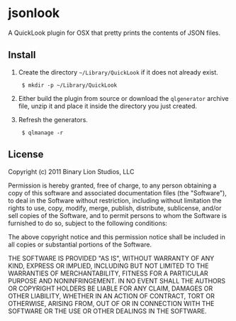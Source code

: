 # jsonlook

A QuickLook plugin for OSX that pretty prints the contents of JSON files.

## Install

1. Create the directory `~/Library/QuickLook` if it does not already exist.

        $ mkdir -p ~/Library/QuickLook

2. Either build the plugin from source or download the `qlgenerator` archive file, unzip it and
   place it inside the directory you just created.

3. Refresh the generators.

        $ qlmanage -r

## License

Copyright (c) 2011 Binary Lion Studios, LLC

Permission is hereby granted, free of charge, to any person obtaining a copy of this software and associated documentation files (the "Software"), to deal in the Software without restriction, including without limitation the rights to use, copy, modify, merge, publish, distribute, sublicense, and/or sell copies of the Software, and to permit persons to whom the Software is furnished to do so, subject to the following conditions:

The above copyright notice and this permission notice shall be included in all copies or substantial portions of the Software.

THE SOFTWARE IS PROVIDED "AS IS", WITHOUT WARRANTY OF ANY KIND, EXPRESS OR IMPLIED, INCLUDING BUT NOT LIMITED TO THE WARRANTIES OF MERCHANTABILITY, FITNESS FOR A PARTICULAR PURPOSE AND NONINFRINGEMENT. IN NO EVENT SHALL THE AUTHORS OR COPYRIGHT HOLDERS BE LIABLE FOR ANY CLAIM, DAMAGES OR OTHER LIABILITY, WHETHER IN AN ACTION OF CONTRACT, TORT OR OTHERWISE, ARISING FROM, OUT OF OR IN CONNECTION WITH THE SOFTWARE OR THE USE OR OTHER DEALINGS IN THE SOFTWARE.

